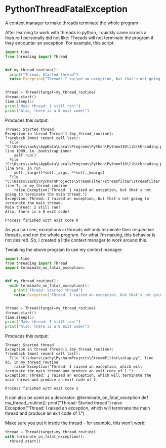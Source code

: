 # PythonThreadFatalException
A context manager to make threads terminate the whole program


After learning to work with threads in python, I quickly came across a feature I personally did not like: Threads will not terminate the program if they encounter an exception. For example, this script:

```py
import time
from threading import Thread


def my_thread_routine():
  print("Thread: Started thread")
  raise Exception("Thread: I raised an exception, but that's not going to terminate the main thread.")


thread = Thread(target=my_thread_routine)
thread.start()
time.sleep(1)
print("Main thread: I still ran!")
print("Also, there is a 0 exit code!")
```

Produces this output:

```
Thread: Started thread
Exception in thread Thread-1 (my_thread_routine):
Traceback (most recent call last):
  File "C:\Users\zachy\AppData\Local\Programs\Python\Python310\lib\threading.py", line 1009, in _bootstrap_inner
    self.run()
  File "C:\Users\zachy\AppData\Local\Programs\Python\Python310\lib\threading.py", line 946, in run
    self._target(*self._args, **self._kwargs)
  File "C:\Users\zachy\PycharmProjects\StreamFilter\streamfilter\streamfilter.py", line 7, in my_thread_routine
    raise Exception("Thread: I raised an exception, but that's not going to terminate the main thread.")
Exception: Thread: I raised an exception, but that's not going to terminate the main thread.
Main thread: I still ran!
Also, there is a 0 exit code!

Process finished with exit code 0

```

As you can see, exceptions in threads will only terminate their respective threads, and not the whole program. For what I'm making, this behavior is not desired. So, I created a little context manager to work around this.

Tweaking the above program to use my context manager:

```py
import time
from threading import Thread
import terminate_on_fatal_exception:


def my_thread_routine():
  with terminate_on_fatal_exception():
    print("Thread: Started thread")
    raise Exception("Thread: I raised an exception, but that's not going to terminate the main thread.")


thread = Thread(target=my_thread_routine)
thread.start()
time.sleep(1)
print("Main thread: I still ran!")
print("Also, there is a 0 exit code!")
```

Produces this output:

```
Thread: Started thread
Exception in thread Thread-1 (my_thread_routine):
Traceback (most recent call last):
  File "C:\Users\zachy\PycharmProjects\StreamFilter\setup.py", line 93, in my_thread_routine
    raise Exception("Thread: I raised an exception, which will terminate the main thread and produce an exit code of 1.")
Exception: Thread: I raised an exception, which will terminate the main thread and produce an exit code of 1.

Process finished with exit code 1
```

It can also be used as a decorator:
@terminate_on_fatal_exception
def my_thread_routine():
  print("Thread: Started thread")
  raise Exception("Thread: I raised an exception, which will terminate the main thread and produce an exit code of 1.")

Make sure you put it inside the thread - for example, this won't work:

```py
thread = Thread(target=my_thread_routine)
with terminate_on_fatal_exception():
  thread.start()
```
